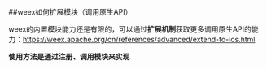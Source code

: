 ##weex如何扩展模块（调用原生API）

weex的内置模块能力还是有限的，可以通过**扩展机制**获取更多调用原生API的能力：https://weex.apache.org/cn/references/advanced/extend-to-ios.html



**使用方法是通过注册、调用模块来实现** 